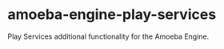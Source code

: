 amoeba-engine-play-services
===========================

Play Services additional functionality for the Amoeba Engine.
